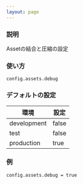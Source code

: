 ```yaml
---
layout: page
---
```


### 説明

Assetの結合と圧縮の設定

### 使い方

    config.assets.debug

### デフォルトの設定

| 環境          | 設定    |
| ----------- | ----- |
| development | false |
| test        | false |
| production  | true  |

### 例

    config.assets.debug = true
